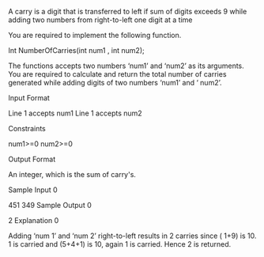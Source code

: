 A carry is a digit that is transferred to left if sum of digits exceeds 9 while adding two numbers from right-to-left one digit at a time

You are required to implement the following function.

Int NumberOfCarries(int num1 , int num2);

The functions accepts two numbers ‘num1’ and ‘num2’ as its arguments. You are required to calculate and return the total number of carries generated while adding digits of two numbers ‘num1’ and ‘ num2’.

Input Format

Line 1 accepts num1
Line 1 accepts num2

Constraints

num1>=0
num2>=0

Output Format

An integer, which is the sum of carry's.

Sample Input 0

451
349
Sample Output 0

2
Explanation 0

Adding ‘num 1’ and ‘num 2’ right-to-left results in 2 carries since ( 1+9) is 10. 1 is carried and (5+4+1) is 10, again 1 is carried. Hence 2 is returned.